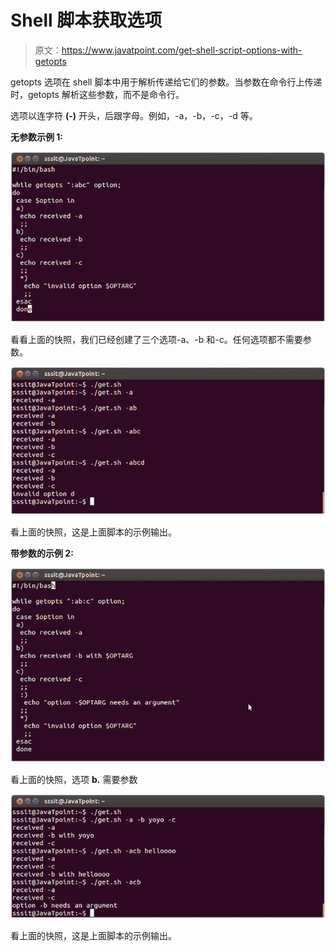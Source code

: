 # Shell 脚本获取选项

> 原文：<https://www.javatpoint.com/get-shell-script-options-with-getopts>

getopts 选项在 shell 脚本中用于解析传递给它们的参数。当参数在命令行上传递时，getopts 解析这些参数，而不是命令行。

选项以连字符 **(-)** 开头，后跟字母。例如，-a，-b，-c，-d 等。

**无参数示例 1:**

![Linux Shell Scripting Get script options with getopts 1](img/346c6b2e39d5e351ce6e0b1870f78ea3.png)

看看上面的快照，我们已经创建了三个选项-a、-b 和-c。任何选项都不需要参数。

![Linux Shell Scripting Get script options with getopts 2](img/2cfc0bc47d9007d9375fd44881fdcafe.png)

看上面的快照，这是上面脚本的示例输出。

**带参数的示例 2:**

![Linux Shell Scripting Get script options with getopts 3](img/17ddaa3feaece39f8c29c92c2a490193.png)

看上面的快照，选项 **b.** 需要参数

![Linux Shell Scripting Get script options with getopts 4](img/7aeb14e1ab4ddc594378de41bcf9206c.png)

看上面的快照，这是上面脚本的示例输出。